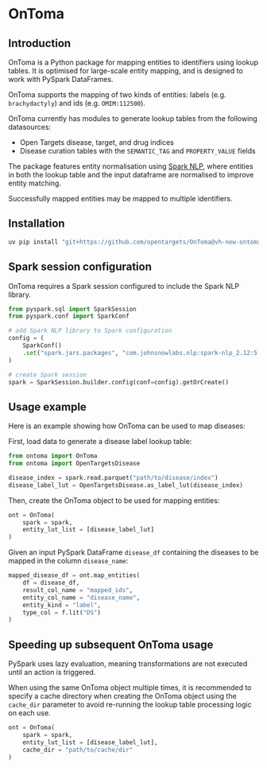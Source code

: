 # OnToma

## Introduction

OnToma is a Python package for mapping entities to identifiers using lookup tables. It is optimised for large-scale entity mapping, and is designed to work with PySpark DataFrames.

OnToma supports the mapping of two kinds of entities: labels (e.g. `brachydactyly`) and ids (e.g. `OMIM:112500`).

OnToma currently has modules to generate lookup tables from the following datasources:
- Open Targets disease, target, and drug indices
- Disease curation tables with the `SEMANTIC_TAG` and `PROPERTY_VALUE` fields

The package features entity normalisation using [Spark NLP](https://sparknlp.org/), where entities in both the lookup table and the input dataframe are normalised to improve entity matching.

Successfully mapped entities may be mapped to multiple identifiers.

## Installation

```bash
uv pip install "git+https://github.com/opentargets/OnToma@vh-new-ontoma"
```

## Spark session configuration

OnToma requires a Spark session configured to include the Spark NLP library.

```python
from pyspark.sql import SparkSession
from pyspark.conf import SparkConf

# add Spark NLP library to Spark configuration
config = (
    SparkConf()
    .set("spark.jars.packages", "com.johnsnowlabs.nlp:spark-nlp_2.12:5.0.0")
)

# create Spark session
spark = SparkSession.builder.config(conf=config).getOrCreate()
```

## Usage example

Here is an example showing how OnToma can be used to map diseases:

First, load data to generate a disease label lookup table:

```python
from ontoma import OnToma
from ontoma import OpenTargetsDisease

disease_index = spark.read.parquet("path/to/disease/index")
disease_label_lut = OpenTargetsDisease.as_label_lut(disease_index)
```

Then, create the OnToma object to be used for mapping entities:

```python
ont = OnToma(
    spark = spark, 
    entity_lut_list = [disease_label_lut]
)
```

Given an input PySpark DataFrame `disease_df` containing the diseases to be mapped in the column `disease_name`:

```python
mapped_disease_df = ont.map_entities(
    df = disease_df,
    result_col_name = "mapped_ids",
    entity_col_name = "disease_name",
    entity_kind = "label",
    type_col = f.lit("DS")
)
```

## Speeding up subsequent OnToma usage

PySpark uses lazy evaluation, meaning transformations are not executed until an action is triggered. 

When using the same OnToma object multiple times, it is recommended to specify a cache directory when creating the OnToma object using the `cache_dir` parameter to avoid re-running the lookup table processing logic on each use.

```python
ont = OnToma(
    spark = spark, 
    entity_lut_list = [disease_label_lut],
    cache_dir = "path/to/cache/dir"
)
```
